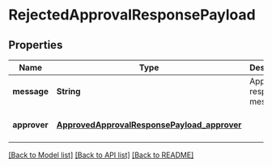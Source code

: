 # RejectedApprovalResponsePayload
## Properties

| Name | Type | Description | Notes |
|------------ | ------------- | ------------- | -------------|
| **message** | **String** | Approval response message | [optional] [default to null] |
| **approver** | [**ApprovedApprovalResponsePayload_approver**](ApprovedApprovalResponsePayload_approver.md) |  | [optional] [default to null] |

[[Back to Model list]](../README.md#documentation-for-models) [[Back to API list]](../README.md#documentation-for-api-endpoints) [[Back to README]](../README.md)

